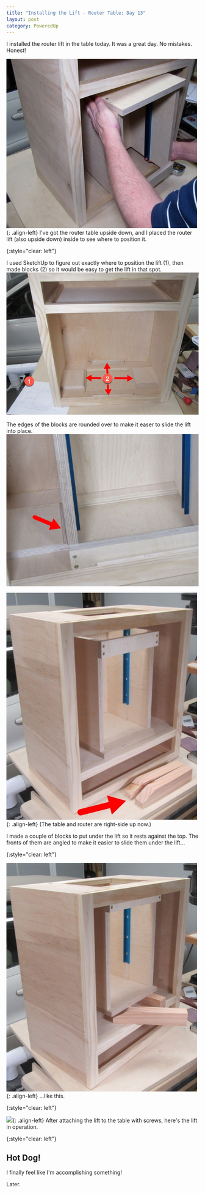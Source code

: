 ```yaml
---
title: "Installing the Lift - Router Table: Day 13"
layout: post
category: PoweredUp
---
```

I installed the router lift in the table today. It was a great day. No mistakes. Honest!

![](/assets/images-posts/powered-up-2/powered-up-2-13-1-01.jpg){: .align-left}
I've got the router table upside down, and I placed the router lift (also upside down) inside to see where to position it.

{:style="clear: left"}

I used SketchUp to figure out exactly where to position the lift (1), then made blocks (2) so it would be easy to get the lift in that spot.
![](/assets/images-posts/powered-up-2/powered-up-2-13-1-02.jpg)

The edges of the blocks are rounded over to make it easer to slide the lift into place.
![](/assets/images-posts/powered-up-2/powered-up-2-13-1-03.jpg)

![](/assets/images-posts/powered-up-2/powered-up-2-13-1-04.jpg){: .align-left}
(The table and router are right-side up now.)

I made a couple of blocks to put under the lift so it rests against the top. The fronts of them are angled to make it easier to slide them under the lift...

{:style="clear: left"}

![](/assets/images-posts/powered-up-2/powered-up-2-13-1-05.jpg){: .align-left}
...like this.

{:style="clear: left"}

![](/assets/images-posts/powered-up-2/powered-up-2-13-1-06.gif){: .align-left}
After attaching the lift to the table with screws, here's the lift in operation.

{:style="clear: left"}

## Hot Dog!

I finally feel like I'm accomplishing something!

Later.